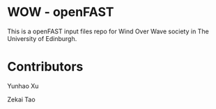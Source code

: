# WOW - openFAST
This is a openFAST input files repo for Wind Over Wave society in The University of Edinburgh.

# Contributors

Yunhao Xu

Zekai Tao